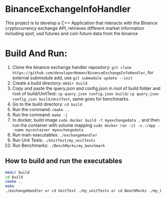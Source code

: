 # BinanceExchangeInfoHandler
<p>This project is to develop a C++ Application that interacts with the Binance cryptocurrency exchange API, retrieves different market information including spot, usd futures and coin future data from the binance</p>

# Build And Run:

1. Clone the binance exchange handler repository: `git clone https://github.com/developerNoman/BinanceExchangeInfoHandler`, for external submodule add, use `git submodule update --init`
2. Create a build directory: `mkdir build`
3. Copy and paste the query.json and config.json in root of build folder and root of build/UnitTest: `cp query.json config.json build/` `cp query.json config.json build/UnitTest`, same goes for benchmarks.
4. Go to the build directory: `cd build`
5. Run the command: `cmake ..`
6. Run the command: `make -j`
7. In docker, build image `sudo docker build -t myexchangedata .` and then run the container with volume mapping `sudo docker run -it -v.:/app --name mycontainer myexchangedata`
7. Run main executables: `./exchangeHandler`
8. Run Unit Tests: `./UnitTest/my_unitTests`
9. Run Benchmarks: `./BenchMarks/my_benchmark`

##  How to build and run the executables

```bash
mkdir build
cd build
cmake ..
make
./exchangeHandler or cd UnitTest ./my_unitTests or cd BenchMarks ./my_benchmark
```